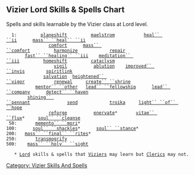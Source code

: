 ## Vizier Lord Skills & Spells Chart

Spells and skills learnable by the Vizier class at Lord level.

`  1:         `[`planeshift`](Planeshift.md "wikilink")`         `[`maelstrom`](Maelstrom.md "wikilink")`           `[`heal`` ``ii`](Heal_ii.md "wikilink")`      `[`mass`` ``heal`` ``ii`](Mass_Heal_ii.md "wikilink")  
`                `[`comfort`](Comfort.md "wikilink")`      `[`mass`` ``comfort`](Mass_Comfort.md "wikilink")`         `[`harmonize`](Harmonize.md "wikilink")`            `[`repair`](Repair.md "wikilink")  
`       `[`fast`` ``healing`` ``iii`](Fast_Healing_iii.md "wikilink")`    `[`meditation`` ``iii`](Meditation_iii.md "wikilink")`         `[`homeshift`](Homeshift.md "wikilink")`         `[`cataclysm`](Cataclysm.md "wikilink")  
`                  `[`vigil`](Vigil.md "wikilink")`          `[`ablution`](Ablution.md "wikilink")`    `[`improved`` ``invis`](Improved_Invis.md "wikilink")`        `[`spiritlink`](Spiritlink.md "wikilink")  
`              `[`salvation`](Salvation.md "wikilink")`  `[`heightened`` ``vigor`](Heightened_Vigor.md "wikilink")`           `[`renewal`](Renewal.md "wikilink")`     `[`create`` ``shrine`](Create_Shrine.md "wikilink")  
`           `[`mentor`` ``other`](Mentor_Other.md "wikilink")`   `[`lead`` ``fellowship`](Lead_Fellowship.md "wikilink")`      `[`lead`` ``company`](Lead_Company.md "wikilink")`      `[`detect`` ``haven`](Detect_Haven.md "wikilink")  
`        `[`shining`` ``pennant`](Shining_Pennant.md "wikilink")`              `[`send`](Send.md "wikilink")`            `[`troika`](Troika.md "wikilink")`     `[`light`` ``of`` ``hope`](Light_Of_Hope.md "wikilink")  
`                `[`reforge`](Reforge.md "wikilink")`          `[`enervate`](Enervate.md "wikilink")`*       `[`vitae`` ``flux`](Vitae_Flux.md "wikilink")`*     `[`soul`` ``cleanse`](Soul_Cleanse.md "wikilink")  
` 50:       `[`memento`` ``mori`](Memento_Mori.md "wikilink")`*`  
`100:      `[`soul`` ``shackles`](Soul_Shackles.md "wikilink")`*      `[`soul`` ``stance`](Soul_Stance.md "wikilink")`*`  
`200:   `[`mass`` ``final`` ``rites`](Mass_Final_Rites.md "wikilink")`*`  
`250:       `[`transmogrify`](Transmogrify.md "wikilink")  
`500:    `[`mass`` ``holy`` ``sight`](Mass_Holy_Sight.md "wikilink")  
  
`   * `[`Lord`](:Category:_Lord.md "wikilink")` skills & spells that `[`Viziers`](:Category:_Viziers.md "wikilink")` may learn but `[`Clerics`](:Category:_Clerics.md "wikilink")` may not.`

[Category: Vizier Skills And
Spells](Category:_Vizier_Skills_And_Spells "wikilink")
